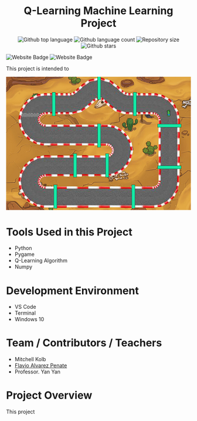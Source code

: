 <h1 align="center">Q-Learning Machine Learning Project</h1>

<p align="center">
  <img alt="Github top language" src="https://img.shields.io/github/languages/top/mitchellkolb/Q-Learning-ML?color=56BEB8">

  <img alt="Github language count" src="https://img.shields.io/github/languages/count/mitchellkolb/Q-Learning-ML?color=56BEB8">

  <img alt="Repository size" src="https://img.shields.io/github/repo-size/mitchellkolb/Q-Learning-ML?color=56BEB8">

  <img alt="Github stars" src="https://img.shields.io/github/stars/mitchellkolb/Q-Learning-ML?color=56BEB8" />
</p>


<img
    src="https://img.shields.io/badge/Python-%2300599b?style=for-the-badge&logo=Python&logoColor=white"
    alt="Website Badge" />
<img
    src="https://img.shields.io/badge/Windows-00A4EF?style=for-the-badge&logo=Windows&logoColor=white"
    alt="Website Badge" />


This project is intended to 

![project image](resources/image8.png)

# Tools Used in this Project

- Python
- Pygame
- Q-Learning Algorithm
- Numpy


# Development Environment

- VS Code
- Terminal
- Windows 10

# Team / Contributors / Teachers

- Mitchell Kolb
- [Flavio Alvarez Penate](https://github.com/f-alvarezpenate)
- Professor. Yan Yan


# Project Overview

This project 
 